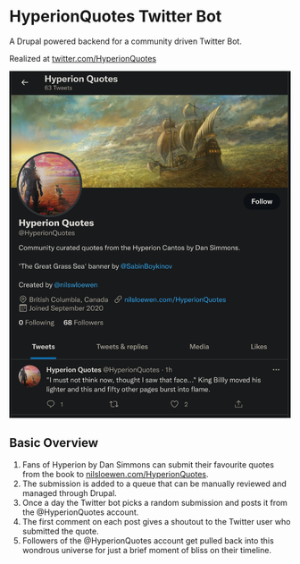 # HyperionQuotes Twitter Bot

A Drupal powered backend for a community driven Twitter Bot. 

Realized at [twitter.com/HyperionQuotes](https://twitter.com/HyperionQuotes)

![Twitter screenshot](./HyperionQuotesTwitter.png)

## Basic Overview

  1. Fans of Hyperion by Dan Simmons can submit their favourite quotes from the book to [nilsloewen.com/HyperionQuotes](nilsloewen.com/HyperionQuotes). 
  2. The submission is added to a queue that can be manually reviewed and managed through Drupal. 
  3. Once a day the Twitter bot picks a random submission and posts it from the @HyperionQuotes account.
  4. The first comment on each post gives a shoutout to the Twitter user who submitted the quote. 
  5. Followers of the @HyperionQuotes account get pulled back into this wondrous universe for just a brief moment of bliss on their timeline. 

